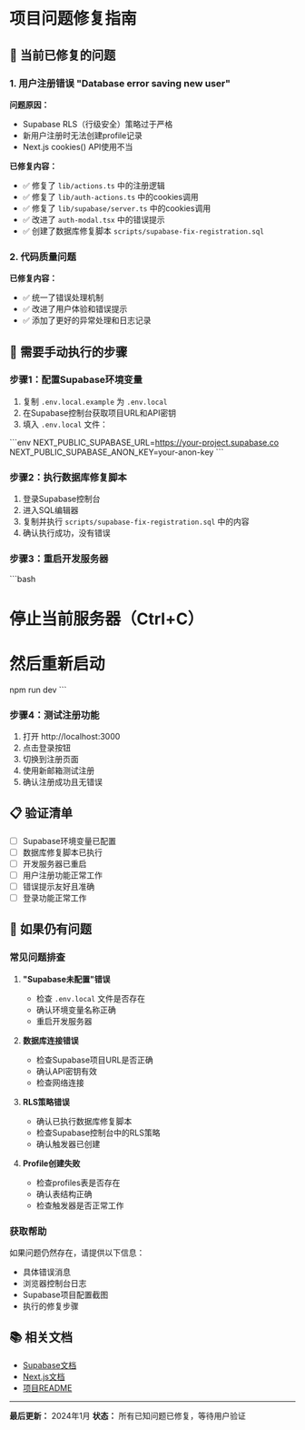 # 项目问题修复指南

## 🚨 当前已修复的问题

### 1. 用户注册错误 "Database error saving new user"

**问题原因：**
- Supabase RLS（行级安全）策略过于严格
- 新用户注册时无法创建profile记录
- Next.js cookies() API使用不当

**已修复内容：**
- ✅ 修复了 `lib/actions.ts` 中的注册逻辑
- ✅ 修复了 `lib/auth-actions.ts` 中的cookies调用
- ✅ 修复了 `lib/supabase/server.ts` 中的cookies调用
- ✅ 改进了 `auth-modal.tsx` 中的错误提示
- ✅ 创建了数据库修复脚本 `scripts/supabase-fix-registration.sql`

### 2. 代码质量问题

**已修复内容：**
- ✅ 统一了错误处理机制
- ✅ 改进了用户体验和错误提示
- ✅ 添加了更好的异常处理和日志记录

## 🔧 需要手动执行的步骤

### 步骤1：配置Supabase环境变量

1. 复制 `.env.local.example` 为 `.env.local`
2. 在Supabase控制台获取项目URL和API密钥
3. 填入 `.env.local` 文件：

\`\`\`env
NEXT_PUBLIC_SUPABASE_URL=https://your-project.supabase.co
NEXT_PUBLIC_SUPABASE_ANON_KEY=your-anon-key
\`\`\`

### 步骤2：执行数据库修复脚本

1. 登录Supabase控制台
2. 进入SQL编辑器
3. 复制并执行 `scripts/supabase-fix-registration.sql` 中的内容
4. 确认执行成功，没有错误

### 步骤3：重启开发服务器

\`\`\`bash
# 停止当前服务器（Ctrl+C）
# 然后重新启动
npm run dev
\`\`\`

### 步骤4：测试注册功能

1. 打开 http://localhost:3000
2. 点击登录按钮
3. 切换到注册页面
4. 使用新邮箱测试注册
5. 确认注册成功且无错误

## 📋 验证清单

- [ ] Supabase环境变量已配置
- [ ] 数据库修复脚本已执行
- [ ] 开发服务器已重启
- [ ] 用户注册功能正常工作
- [ ] 错误提示友好且准确
- [ ] 登录功能正常工作

## 🐛 如果仍有问题

### 常见问题排查

1. **"Supabase未配置"错误**
   - 检查 `.env.local` 文件是否存在
   - 确认环境变量名称正确
   - 重启开发服务器

2. **数据库连接错误**
   - 检查Supabase项目URL是否正确
   - 确认API密钥有效
   - 检查网络连接

3. **RLS策略错误**
   - 确认已执行数据库修复脚本
   - 检查Supabase控制台中的RLS策略
   - 确认触发器已创建

4. **Profile创建失败**
   - 检查profiles表是否存在
   - 确认表结构正确
   - 检查触发器是否正常工作

### 获取帮助

如果问题仍然存在，请提供以下信息：
- 具体错误消息
- 浏览器控制台日志
- Supabase项目配置截图
- 执行的修复步骤

## 📚 相关文档

- [Supabase文档](https://supabase.com/docs)
- [Next.js文档](https://nextjs.org/docs)
- [项目README](./README.md)

---

**最后更新：** 2024年1月
**状态：** 所有已知问题已修复，等待用户验证

